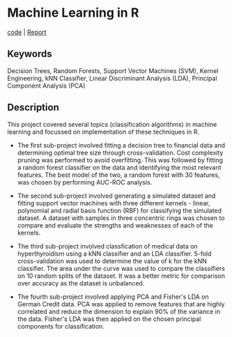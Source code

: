 # Machine Learning in R
[code](https://github.com/SoumyaO/machine-learning-r/blob/main/code) | [Report](https://github.com/SoumyaO/machine-learning-r/blob/main/OgotiSoumyaSMM636.pdf)

## Keywords
Decision Trees, Random Forests, Support Vector Machines (SVM), Kernel Engineering, kNN Classifier, Linear Discriminant Analysis (LDA), Principal Component Analysis (PCA)

## Description
This project covered several topics (classification algorithms) in machine learning and focussed on implementation of these techniques in R.

- The first sub-project involved fitting a decision tree to financial data and determining optimal tree size through cross-validation. Cost complexity pruning was performed to avoid overfitting. This was followed by fitting a random forest classifier on the data and identifying the most relevant features. The best model of the two, a random forest with 30 features, was chosen by performing AUC-ROC analysis.

- The second sub-project involved generating a simulated dataset and fitting support vector machines with three different kernels - linear, polynomial and radial basis function (RBF) for classifying the simulated dataset. A dataset with samples in three concentric rings was chosen to compare and evaluate the strengths and weaknesses of each of the kernels.

- The third sub-project involved classfication of medical data on hyperthyroidism using a kNN classifier and an LDA classifier. 5-fold cross-validation was used to determine the value of k for the kNN classifier. The area under the curve was used to compare the classifiers on 10 random splits of the dataset. It was a better metric for comparison over accuracy as the dataset is unbalanced.

- The fourth sub-project involved applying PCA and Fisher's LDA on German Credit data. PCA was applied to remove features that are highly correlated and reduce the dimension to explain 90% of the variance in the data. Fisher's LDA was then applied on the chosen principal components for classification.
